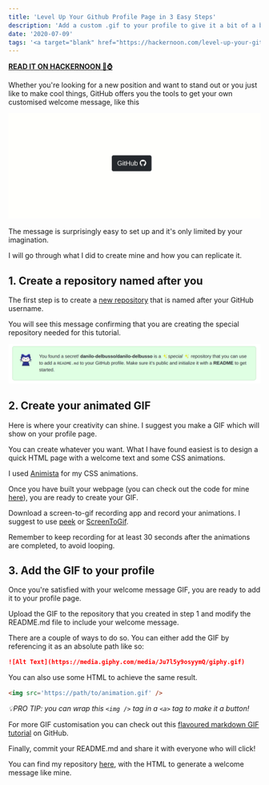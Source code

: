```yaml
---
title: 'Level Up Your Github Profile Page in 3 Easy Steps'
description: 'Add a custom .gif to your profile to give it a bit of a buzz'
date: '2020-07-09'
tags: '<a target="blank" href="https://hackernoon.com/level-up-your-github-profile-page-in-three-easy-steps-7fz3et3" class="btn btn-outline-secondary"><strong>PUBLISHED ON HACKERNOON 📰⌚</strong></a>_GitHub_Profile_tutorial'
---
```

<a href="https://hackernoon.com/level-up-your-github-profile-page-in-three-easy-steps-7fz3et3" class="btn btn-outline-secondary"><strong>READ IT ON HACKERNOON 📰⌚</strong></a>
<br/>

Whether you're looking for a new position and want to stand out or you just like to make cool things, GitHub offers you the tools to get your own customised welcome message, like this

![](https://raw.githubusercontent.com/danilo-delbusso/blog/master/content/blog/how-to-pimp-your-github-in-three-steps/github.gif)

The message is surprisingly easy to set up and it's only limited by your imagination.

I will go through what I did to create mine and how you can replicate it.

## 1. Create a repository named after you

The first step is to create a [new repository](https://github.com/new "https://github.com/new") that is named after your GitHub username.

You will see this message confirming that you are creating the special repository needed for this tutorial.

![](https://raw.githubusercontent.com/danilo-delbusso/blog/master/content/blog/how-to-pimp-your-github-in-three-steps/github-message.png)

## 2. Create your animated GIF

Here is where your creativity can shine. I suggest you make a GIF which will show on your profile page.

You can create whatever you want. What I have found easiest is to design a quick HTML page with a welcome text and some CSS animations.

I used [Animista](https://animista.net/ "https://animista.net/") for my CSS animations.

Once you have built your webpage (you can check out the code for mine [here](https://github.com/danilo-delbusso/danilo-delbusso/tree/master/html-animation "https://github.com/danilo-delbusso/danilo-delbusso/tree/master/html-animation")), you are ready to create your GIF.

Download a screen-to-gif recording app and record your animations. I suggest to use [peek](https://github.com/phw/peek "https://github.com/phw/peek") or [ScreenToGif](https://www.screentogif.com/ "https://www.screentogif.com/").

Remember to keep recording for at least 30 seconds after the animations are completed, to avoid looping.

## 3. Add the GIF to your profile

Once you're satisfied with your welcome message GIF, you are ready to add it to your profile page.

Upload the GIF to the repository that you created in step 1 and modify the README.md file to include your welcome message.

There are a couple of ways to do so. You can either add the GIF by referencing it as an absolute path like so:

```markdown
![Alt Text](https://media.giphy.com/media/Ju7l5y9osyymQ/giphy.gif)
```

You can also use some HTML to achieve the same result.

```html
<img src='https://path/to/animation.gif' />
```

_💡PRO TIP: you can wrap this `<img />` tag in a `<a>` tag to make it a button!_

For more GIF customisation you can check out this [flavoured markdown GIF tutorial](https://gist.github.com/uupaa/f77d2bcf4dc7a294d109 "https://gist.github.com/uupaa/f77d2bcf4dc7a294d109") on GitHub.

Finally, commit your README.md and share it with everyone who will click!

You can find my repository [here](https://github.com/danilo-delbusso/danilo-delbusso "https://github.com/danilo-delbusso/danilo-delbusso"), with the HTML to generate a welcome message like mine.
